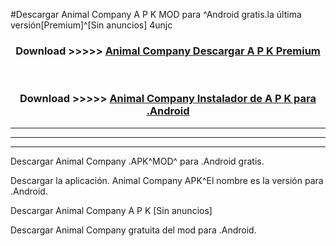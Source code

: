 #Descargar Animal Company  A P K MOD para ^Android gratis.la última versión[Premium]^[Sin anuncios] 4unjc



<div align="center">
<h3>Download >>>>> <a href="https://es-web.web.app/?es= ${title}">Animal Company  Descargar A P K Premium</a></h3><br>

<h3>Download >>>>> <a href="https://es-web.web.app/?es= ${title}">Animal Company  Instalador de A P K para .Android</a></h3>
</div>


----------------------------------------------------------

----------------------------------------------------------

----------------------------------------------------------

Descargar Animal Company  .APK^MOD^ para .Android gratis.

Descargar la aplicación. Animal Company  APK^El nombre es la versión para .Android.

Descargar Animal Company  A P K [Sin anuncios]

Descargar Animal Company  gratuita del mod para .Android.